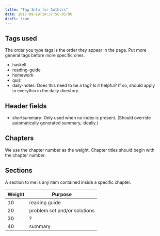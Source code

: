 ```yaml
---
title: "Tag Info for Authors"
date: 2017-09-19T14:37:56-05:00
draft: true
---
```


## Tags used

The order you type tags is the order they appear in the page. Put more
general tags before more specific ones. 

* haskell
* reading-guide
* homework
* quiz
* daily-notes: Does this need to be a tag? Is it helpful? If so, should apply to everythin in the daily directory.


## Header fields

* shortsummary: Only used when no index is present. (Should override
automatically generated summary, ideally.)

## Chapters

We use the chapter number as the weight. Chapter titles should begin
with the chapter number. 

## Sections

A section to me is any item contained inside a specific chapter. 

|Weight|Purpose|
|------|---------------------------------|
| 10   | reading guide                   |
| 20   | problem set and/or solutions    |
| 30   | ?                               |
| 40   | summary                         |



